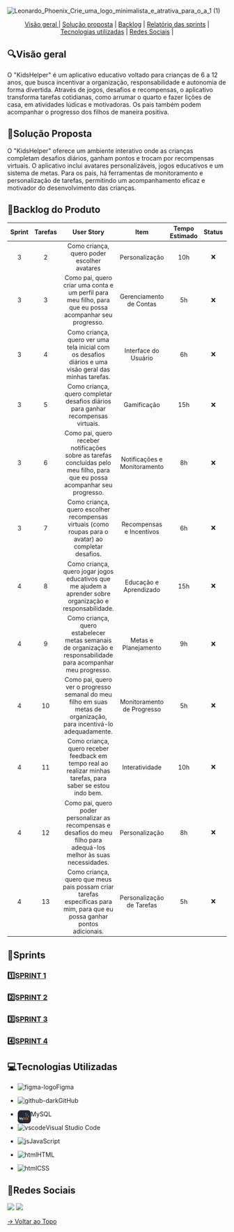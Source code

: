 <span id="topo">

![Leonardo_Phoenix_Crie_uma_logo_minimalista_e_atrativa_para_o_a_1 (1)](https://github.com/user-attachments/assets/23ae16a4-b2ea-4589-b2ab-3ddf315c05f0)


<p align="center">
    <a href="#visao"> Visão geral </a> | 
    <a href="#solucao">Solução proposta</a> |
    <a href="#backlog">Backlog</a> | 
    <a href="#sprint">Relatório das sprints</a> | 
    <a href="#tecnologia">Tecnologias utilizadas</a> | 
    <a href="#redes">Redes Sociais</a> | 

 

    
</p>
<span id="visao">
    
<h2 aling="center"> 🔍Visão geral </h2>

   
O "KidsHelper" é um aplicativo educativo voltado para crianças de 6 a 12 anos, que busca incentivar a organização, responsabilidade e autonomia de forma divertida. Através de jogos, desafios e recompensas, o aplicativo transforma tarefas cotidianas, como arrumar o quarto e fazer lições de casa, em atividades lúdicas e motivadoras. Os pais também podem acompanhar o progresso dos filhos de maneira positiva.


 
<span id="solucao">
    
<h2 aling="center">🎯Solução Proposta </h2>

O "KidsHelper" oferece um ambiente interativo onde as crianças completam desafios diários, ganham pontos e trocam por recompensas virtuais. O aplicativo inclui avatares personalizáveis, jogos educativos e um sistema de metas. Para os pais, há ferramentas de monitoramento e personalização de tarefas, permitindo um acompanhamento eficaz e motivador do desenvolvimento das crianças.


    
</p>
<span id="backlog">


<h2 aling="center">📃Backlog do Produto </h2>

| Sprint | Tarefas |  User Story   | Item |  Tempo Estimado   | Status   | Dificuldade | 
| :----: | :----: | :----: | :----: | :----: | :----: | :----: |
| 3 | 2 | Como criança, quero poder escolher avatares | Personalização | 10h |❌ | 6 |
| 3 | 3 |  Como pai, quero criar uma conta e um perfil para meu filho, para que eu possa acompanhar seu progresso. | Gerenciamento de Contas | 5h |❌| 5 |
| 3 | 4 | Como criança, quero ver uma tela inicial com os desafios diários e uma visão geral das minhas tarefas. | Interface do Usuário | 6h |❌   | 4 |
| 3 | 5 | Como criança, quero completar desafios diários para ganhar recompensas virtuais. | Gamificação   | 15h | ❌ | 7 |
| 3 | 6 | Como pai, quero receber notificações sobre as tarefas concluídas pelo meu filho, para que eu possa acompanhar seu progresso. | Notificações e Monitoramento   | 8h| ❌ |5 |
| 3 | 7 | Como criança, quero escolher recompensas virtuais (como roupas para o avatar) ao completar desafios. | Recompensas e Incentivos  | 6h| ❌         |5 |
| 4 | 8 | Como criança, quero jogar jogos educativos que me ajudem a aprender sobre organização e responsabilidade. | Educação e Aprendizado   | 15h| ❌         |6 |
| 4 | 9 | Como criança, quero estabelecer metas semanais de organização e responsabilidade para acompanhar meu progresso. | Metas e Planejamento   | 9h| ❌         |5|
| 4 | 10 | Como pai, quero ver o progresso semanal do meu filho em suas metas de organização, para incentivá-lo adequadamente. | Monitoramento de Progresso   | 5h| ❌ |5|
| 4 | 11 |Como criança, quero receber feedback em tempo real ao realizar minhas tarefas, para saber se estou indo bem. | Interatividade   | 10h| ❌   |7 |
| 4 | 12 | Como pai, quero poder personalizar as recompensas e desafios do meu filho para adequá-los melhor às suas necessidades. | Personalização   | 8h| ❌  |6 |
| 4 | 13 | Como criança, quero que meus pais possam criar tarefas específicas para mim, para que eu possa ganhar pontos adicionais. | Personalização de Tarefas   | 5h| ❌ |5 |




<span id="sprint">
    
## 🧷Sprints


 
 ### <a href="./Relatórios/Sprint 1.md">1️⃣SPRINT 1 </a>

 ### <a href="./Relatórios/Sprint 2.md">2️⃣SPRINT 2 </a>

 ### <a href="./Relatórios/Sprint 3.md"> 3️⃣SPRINT 3 </a>

 ### <a href="./Relatórios/Sprint 4.md"> 4️⃣SPRINT 4 </a>


<span id="tecnologia">
    
<h2 aling="center"> 💻Tecnologias Utilizadas</h2>





 * <p>
       <img align="left" title="figma-logo" height="30px" src="https://user-images.githubusercontent.com/76211125/227502784-c94d5e2d-2e39-449b-ba85-053b9106b979.png"/>  Figma 
 </p>

 * <p>
      <img align="left" title="github-dark" height="30px" src="https://user-images.githubusercontent.com/76211125/227561942-1503fb74-eb8e-41d1-936e-bf22bc2d70eb.png#gh-dark-mode-only"/>
     GitHub 
 </p>

 * <p>
    <img align="left" title="sql" height="30px" src="https://github.com/tandpfun/skill-icons/raw/main/icons/MySQL-Dark.svg"/>
   MySQL 
 </p>


 * <p>
   <img align="left" title="vscode" height="30px" src="https://user-images.githubusercontent.com/76211125/227505063-5839c5e0-9524-41ff-9d24-ce6cbaf217a6.png"/>
   Visual Studio Code 
 </p>
 
* <p>
   <img align="left" title="js" height="30px" src="https://github.com/user-attachments/assets/f62742f1-4d23-4ffd-9c06-0bf736e08861"/>
   JavaScript 
 </p>

 * <p>
   <img align="left" title="html" height="30px" src="https://github.com/user-attachments/assets/26dccb82-f0cf-477e-a96c-06725ce9210d"/>
   HTML 
 </p>

 * <p>
   <img align="left" title="html" height="30px" src="https://github.com/user-attachments/assets/68fcc784-67a1-47c3-bb9a-32b9c29ea5aa"/>
   CSS 
 </p>
 
 

    
## 🛜Redes Sociais
<span id="redes" width="100%" height="auto">



[<img src="https://img.shields.io/badge/GitHub-100000?style=for-the-badge&logo=github&logoColor=white">](https://github.com/gubasssss) [<img src="https://img.shields.io/badge/LinkedIn-0077B5?style=for-the-badge&logo=linkedin&logoColor=white">](https://www.linkedin.com/in/gustavo-badim-8538b7285)

<a href="#topo">→ Voltar ao Topo </a>
>





